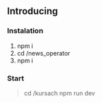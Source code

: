 ## Introducing
### Instalation
1. npm i
2. cd /news_operator
3. npm i 
### Start
>cd /kursach
>npm run dev
    
